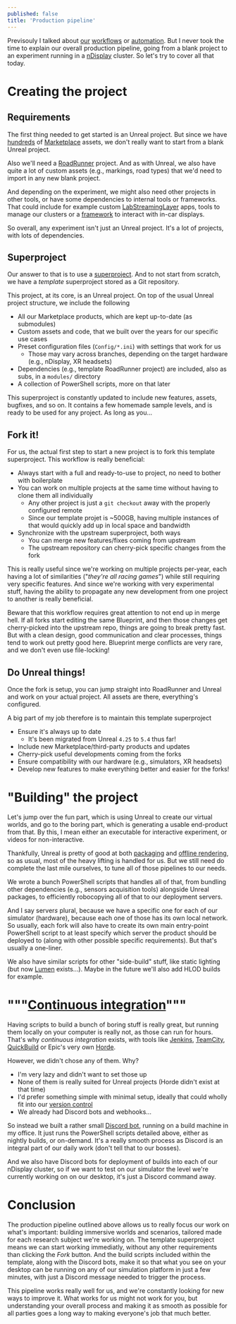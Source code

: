 ```yaml
---
published: false
title: 'Production pipeline'
---
```


Previsouly I talked about [our](/workflow-1/) [workflows](/workflow-2/) or [automation](/scripts/). But I never took the time to explain our overall production pipeline, going from a blank project to an experiment running in a [nDisplay](/ndisplay/) cluster. So let's try to cover all that today.

# Creating the project

## Requirements

The first thing needed to get started is an Unreal project. But since we have [hundreds](/marketplace/) of [Marketplace](https://www.unrealengine.com/marketplace/en-US/store) assets, we don't really want to start from a blank Unreal project.

Also we'll need a [RoadRunner](https://www.mathworks.com/products/roadrunner.html) project. And as with Unreal, we also have quite a lot of custom assets (e.g., markings, road types) that we'd need to import in any new blank project.

And depending on the experiment, we might also need other projects in other tools, or have some dependencies to internal tools or frameworks. That could include for example custom [LabStreamingLayer](https://labstreaminglayer.org/) apps, tools to manage our clusters or a [framework](https://github.com/uge-lescot/CADisp) to interact with in-car displays.

So overall, any experiment isn't just an Unreal project. It's a lot of projects, with lots of dependencies.

## Superproject

Our answer to that is to use a [superproject](https://en.wikibooks.org/wiki/Git/Submodules_and_Superprojects). And to not start from scratch, we have a *template* superproject stored as a Git repository.

This project, at its core, is an Unreal project. On top of the usual Unreal project structure, we include the following
* All our Marketplace products, which are kept up-to-date (as submodules)
* Custom assets and code, that we built over the years for our specific use cases
* Preset configuration files (`Config/*.ini`) with settings that work for us
  * Those may vary across branches, depending on the target hardware (e.g., nDisplay, XR headsets)
* Dependencies (e.g., template RoadRunner project) are included, also as subs, in a `modules/` directory
* A collection of PowerShell scripts, more on that later

This superproject is constantly updated to include new features, assets, bugfixes, and so on. It contains a few homemade sample levels, and is ready to be used for any project. As long as you...

## Fork it!

For us, the actual first step to start a new project is to fork this template superproject.  This workflow is really beneficial:
* Always start with a full and ready-to-use to project, no need to bother with boilerplate
* You can work on multiple projects at the same time without having to clone them all individually
  * Any other project is just a `git checkout` away with the properly configured remote
  * Since our template projet is ~500GB, having multiple instances of that would quickly add up in local space and bandwidth
* Synchronize with the upstream superproject, both ways
  * You can merge new features/fixes coming from upstream
  * The upstream repository can cherry-pick specific changes from the fork

This is really useful since we're working on multiple projects per-year, each having a lot of similarities ("*they're all racing games*") while still requiring very specific features. And since we're working with very experimental stuff, having the ability to propagate any new development from one project to another is really beneficial.

Beware that this workflow requires great attention to not end up in merge hell. If all forks start editing the same Blueprint, and then those changes get cherry-picked into the upstream repo, things are going to break pretty fast. But with a clean design, good communication and clear processes, things tend to work out pretty good here. Blueprint merge conflicts are very rare, and we don't even use file-locking!

## Do Unreal things!

Once the fork is setup, you can jump straight into RoadRunner and Unreal and work on your actual project. All assets are there, everything's configured.

A big part of my job therefore is to maintain this template superproject
* Ensure it's always up to date 
  * It's been migrated from Unreal `4.25` to `5.4` thus far!
* Include new Marketplace/third-party products and updates
* Cherry-pick useful developments coming from the forks
* Ensure compatibility with our hardware (e.g., simulators, XR headsets)
* Develop new features to make everything better and easier for the forks!

# "Building" the project

Let's jump over the fun part, which is using Unreal to create our virtual worlds, and go to the boring part, which is generating a usable end-product from that. By this, I mean either an executable for interactive experiment, or videos for non-interactive.

Thankfully, Unreal is pretty of good at both [packaging](https://dev.epicgames.com/documentation/en-us/unreal-engine/packaging-unreal-engine-projects) and [offline rendering](https://dev.epicgames.com/documentation/en-us/unreal-engine/rendering-high-quality-frames-with-movie-render-queue-in-unreal-engine), so as usual, most of the heavy lifting is handled for us. But we still need do complete the last mile ourselves, to tune all of those pipelines to our needs.

We wrote a bunch PowerShell scripts that handles all of that, from bundling other dependencies (e.g., sensors acquisition tools) alongside Unreal packages, to efficiently robocopying all of that to our deployment servers.

And I say server*s* plural, because we have a specific one for each of our simulator (hardware), because each one of those has its own local network. So usually, each fork will also have to create its own main entry-point PowerShell script to at least specify which server the product should be deployed to (along with other possible specific requirements). But that's usually a one-liner.

We also have similar scripts for other "side-build" stuff, like static lighting (but now  [Lumen](https://dev.epicgames.com/documentation/en-us/unreal-engine/lumen-global-illumination-and-reflections-in-unreal-engine) exists...). Maybe in the future we'll also add HLOD builds for example.

# """[Continuous integration](https://en.wikipedia.org/wiki/Continuous_integration)"""

Having scripts to build a bunch of boring stuff is really great, but running them locally on your computer is really not, as those can run for hours. That's why *continuous integration* exists, with tools like [Jenkins](https://www.jenkins.io/), [TeamCity](https://www.jetbrains.com/teamcity/), [QuickBuild](https://www.pmease.com/) or Epic's very own [Horde](https://dev.epicgames.com/documentation/en-us/unreal-engine/horde-in-unreal-engine).

However, we didn't chose any of them. Why?
* I'm very lazy and didn't want to set those up
* None of them is really suited for Unreal projects (Horde didn't exist at that time)
* I'd prefer something simple with minimal setup, ideally that could wholly fit into our [version control](https://en.wikipedia.org/wiki/Version_control)
* We already had Discord bots and webhooks...

So instead we built a rather small [Discord bot](https://discord.com/developers/docs/intro), running on a build machine in my office. It just runs the PowerShell scripts detailed above, either as nightly builds, or on-demand. It's a really smooth process as Discord is an integral part of our daily work (don't tell that to our bosses).

And we also have Discord bots for deployment of builds into each of our nDisplay cluster, so if we want to test on our simulator the level we're currently working on on our desktop, it's just a Discord command away.

# Conclusion

The production pipeline outlined above allows us to really focus our work on what's important: building immersive worlds and scenarios, tailored made for each research subject we're working on. The template superproject means we can start working immediatly, without any other requirements than clicking the *Fork* button. And the build scripts included within the template, along with the Discord bots, make it so that what you see on your desktop can be running on any of our simulation platform in just a few minutes, with just a Discord message needed to trigger the process.

This pipeline works really well for us, and we're constantly looking for new ways to improve it. What works for us might not work for you, but understanding your overall process and making it as smooth as possible for all parties goes a long way to making everyone's job that much better.